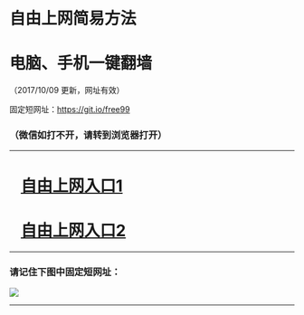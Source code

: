 ﻿# 自由上网简易方法

# 电脑、手机一键翻墙

（2017/10/09 更新，网址有效）

固定短网址：https://git.io/free99

### （微信如打不开，请转到浏览器打开）


***





# &nbsp;&nbsp; <a href="http://ft1376314877.fwq-tz-1001.info/fwqtz01.html?t=100900124675 " target="_blank">自由上网入口1</a>
# &nbsp;&nbsp; <a href="http://ft1647623023.fwq-tz-1002.info/fwqtz02.html?t=100900127038 " target="_blank">自由上网入口2</a>
***

### 请记住下图中固定短网址：

<img src="https://s3-us-west-2.amazonaws.com/fwq-1001/yjfq-20170905okok.png" /> 


***

